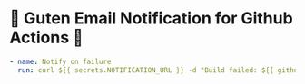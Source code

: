 # 🧩 Guten Email Notification for Github Actions 🧩

```yaml
- name: Notify on failure
  run: curl ${{ secrets.NOTIFICATION_URL }} -d "Build failed: ${{ github.workflow }}"
```